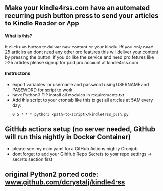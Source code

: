 
## Make your kindle4rss.com have an automated recurring push button press to send your articles to Kindle Reader or App

#### What is this?
It clicks on button to deliver new content on your kindle. Iff you only need 25 articles an dont need any other pro features this will deliver your content by pressing the button. If you do like the service and need pro fetures like >25 articles  please signup for paid pro account at kindle4rss.com  


#### Instructions
* export variables for username and password using USERNAME and PASSWORD for script to work
* have Python3 PIP install all modules in requirements.txt
* Add this script to your crontab like this to get all articles at 5AM every day:
  ```
  0 5 * * * python3 <path-to-script>/kindle4rss_push.py
  ```

## GitHub actions setup (no server needed, GitHub will run this nightly in Docker Container)
* please see my main.yaml for a GitHub Actions nightly Cronjob
* dont forget to add your GihHub Repo Secrets to your repo settings -> secrets section first

## **original Python2 ported code:** www.github.com/dcrystalj/kindle4rss
